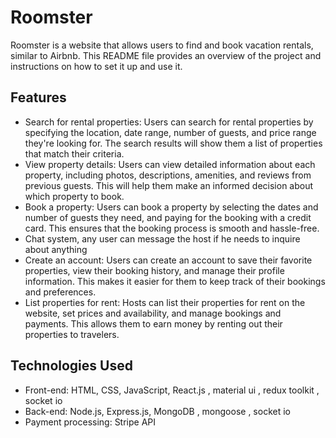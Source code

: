 # Roomster
Roomster is a website that allows users to find and book vacation rentals, similar to Airbnb. This README file provides an overview of the project and instructions on how to set it up and use it.

## Features

- Search for rental properties: Users can search for rental properties by specifying the location, date range, number of guests, and price range they're looking for. The search results will show them a list of properties that match their criteria.
- View property details: Users can view detailed information about each property, including photos, descriptions, amenities, and reviews from previous guests. This will help them make an informed decision about which property to book.
- Book a property: Users can book a property by selecting the dates and number of guests they need, and paying for the booking with a credit card. This ensures that the booking process is smooth and hassle-free.
- Chat system, any user can message the host if he needs to inquire about anything
- Create an account: Users can create an account to save their favorite properties, view their booking history, and manage their profile information. This makes it easier for them to keep track of their bookings and preferences.
- List properties for rent: Hosts can list their properties for rent on the website, set prices and availability, and manage bookings and payments. This allows them to earn money by renting out their properties to travelers.

## Technologies Used
- Front-end: HTML, CSS, JavaScript, React.js , material ui , redux toolkit , socket io
- Back-end: Node.js, Express.js, MongoDB , mongoose , socket io
- Payment processing: Stripe API
